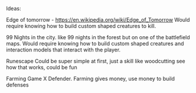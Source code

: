 Ideas:

Edge of tomorrow - https://en.wikipedia.org/wiki/Edge_of_Tomorrow
Would require knowing how to build custom shaped creatures to kill.

99 Nights in the city. like 99 nights in the forest but on one of the battlefield maps.
Would require knowing how to build custom shaped creatures and interaction models that interact with the player.

Runescape
Could be super simple at first, just a skill like woodcutting see how that works, could be fun

Farming Game X Defender.
Farming gives money, use money to build defenses
